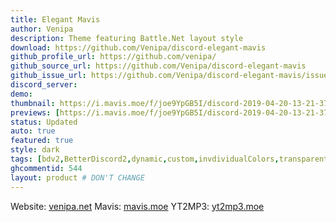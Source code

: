 ```yaml
---
title: Elegant Mavis
author: Venipa
description: Theme featuring Battle.Net layout style
download: https://github.com/Venipa/discord-elegant-mavis
github_profile_url: https://github.com/venipa/
github_source_url: https://github.com/Venipa/discord-elegant-mavis
github_issue_url: https://github.com/Venipa/discord-elegant-mavis/issues
discord_server:
demo: 
thumbnail: https://i.mavis.moe/f/joe9YpGB5I/discord-2019-04-20-13-21-37.png
previews: [https://i.mavis.moe/f/joe9YpGB5I/discord-2019-04-20-13-21-37.png,https://i.mavis.moe/f/5Ewe4T07D2/discord-2019-04-20-13-23-53.png,https://i.mavis.moe/f/InpJwAJ5Rk/discord-2019-04-20-13-16-46.png]
status: Updated
auto: true
featured: true
style: dark
tags: [bdv2,BetterDiscord2,dynamic,custom,invdividualColors,transparent]
ghcommentid: 544 
layout: product # DON'T CHANGE
---
```

Website: [venipa.net](https://venipa.net)
Mavis: [mavis.moe](https://mavis.moe)
YT2MP3: [yt2mp3.moe](https://yt2mp3.moe)
